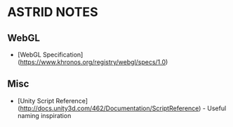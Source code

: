 # ASTRID NOTES

## WebGL
* [WebGL Specification] (https://www.khronos.org/registry/webgl/specs/1.0)

## Misc
* [Unity Script Reference] (http://docs.unity3d.com/462/Documentation/ScriptReference) - Useful naming inspiration

